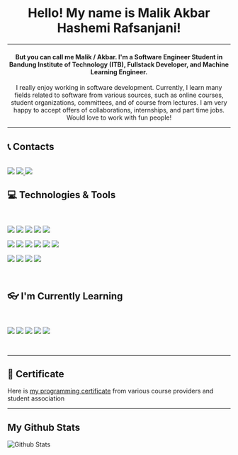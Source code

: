 <h1 align="center">Hello! My name is Malik Akbar Hashemi Rafsanjani!</h1>
<hr>
<h4 align="center">But you can call me Malik / Akbar. I'm a Software Engineer Student in Bandung Institute of Technology (ITB), Fullstack Developer, and Machine Learning Engineer.</h4>
<p align="center">I really enjoy working in software development. Currently, I learn many fields related to software from various sources, such as online courses, student organizations, committees, and of course from lectures. I am very happy to accept offers of collaborations, internships, and part time jobs. Would love to work with fun people!</p>
<hr>

## 📞 Contacts
</br>
<a href="https://www.linkedin.com/in/malik-rafsanjani-424710204/"><img src="https://img.shields.io/badge/-malikrafsanjani-blue?style=flat-square&logo=Linkedin&logoColor=white/"></a>
<a href="https://www.instagram.com/malikakbarrafsan/"><img src="https://img.shields.io/badge/-@malikakbarrafsan-333333?style=flat-square&logo=instagram&logoColor=white/">
<a href="mailto: pro.malikakbar2357@gmail.com"><img src="https://img.shields.io/badge/-pro.malikakbar2357@gmail.com-f6f6f6?style=flat-square&logo=Gmail&logoColor=white/"></a>
<br/>
  
## 💻 Technologies & Tools
</br>
<p>
<img src="https://img.shields.io/badge/-HTML5-333333?style=flat-square&logo=html5">
<img src="https://img.shields.io/badge/-CSS3-333333?style=flat-square&logo=css3">
<img src="https://img.shields.io/badge/-JavaScript-333333?style=flat-square&logo=javascript">
<img src="https://img.shields.io/badge/-Nodejs-333333?style=flat-square&logo=Nodejs">
<img src="https://img.shields.io/badge/-MongoDB-333333?style=flat-square&logo=mongodb">
</p>
<p>
<img src="https://img.shields.io/badge/-Python-333333?style=flat-square&logo=Python">
<img src="https://img.shields.io/badge/-C-333333?style=flat-square&logo=C">
<img src="https://img.shields.io/badge/-C++-333333?style=flat-square&logo=cpp">
<img src="https://img.shields.io/badge/-Git-333333?style=flat-square&logo=git">
<img src="https://img.shields.io/badge/-Bash-333333?style=flat-square&logo=None">
<img src="https://img.shields.io/badge/-Haskell-333333?style=flat-square&logo=haskell"/>
</p>
<p>
<img src="https://img.shields.io/badge/-Netlify-333333?style=flat-square&logo=netlify">
<img src="https://img.shields.io/badge/-Heroku-333333?style=flat-square&logo=heroku">
<img src="https://img.shields.io/badge/-Gitlab-333333?style=flat-square&logo=gitlab">
<img src="https://img.shields.io/badge/-Github-333333?style=flat-square&logo=github">
</p>
<br/>

## 👓 I'm Currently Learning
<br/>
<p>
<img src="https://img.shields.io/badge/-React-333333?style=flat-square&logo=react">
<img src="https://img.shields.io/badge/-ExpressJS-333333?style=flat-square&logo=express">
<img src="https://img.shields.io/badge/-PHP-333333?style=flat-square&logo=php">
<img src="https://img.shields.io/badge/-MySQL-333333?style=flat-square&logo=mysql">
<img src="https://img.shields.io/badge/-TensorFlow-333333?style=flat-square&logo=tensorflow"/>
</p>
<br/>
<hr>

## 📜 Certificate
Here is [my programming certificate](Certificate.md) from various course providers and student association 
<hr>

## My Github Stats
![Github Stats](https://github-readme-stats.vercel.app/api?username=malikrafsan&count_private=true&theme=react&show_icons=true&include_all_commits=true)